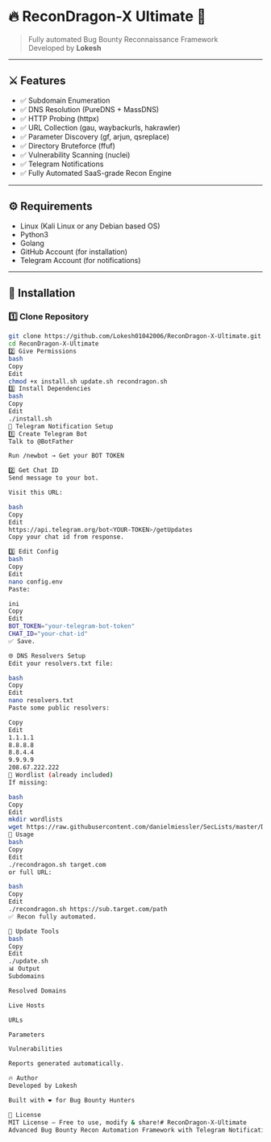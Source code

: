 # 🔥 ReconDragon-X Ultimate 🐉

> Fully automated Bug Bounty Reconnaissance Framework  
> Developed by **Lokesh**

---

## ⚔️ Features

- ✅ Subdomain Enumeration
- ✅ DNS Resolution (PureDNS + MassDNS)
- ✅ HTTP Probing (httpx)
- ✅ URL Collection (gau, waybackurls, hakrawler)
- ✅ Parameter Discovery (gf, arjun, qsreplace)
- ✅ Directory Bruteforce (ffuf)
- ✅ Vulnerability Scanning (nuclei)
- ✅ Telegram Notifications
- ✅ Fully Automated SaaS-grade Recon Engine

---

## ⚙ Requirements

- Linux (Kali Linux or any Debian based OS)
- Python3
- Golang
- GitHub Account (for installation)
- Telegram Account (for notifications)

---

## 🚀 Installation

### 1️⃣ Clone Repository

```bash
git clone https://github.com/Lokesh01042006/ReconDragon-X-Ultimate.git
cd ReconDragon-X-Ultimate
2️⃣ Give Permissions
bash
Copy
Edit
chmod +x install.sh update.sh recondragon.sh
3️⃣ Install Dependencies
bash
Copy
Edit
./install.sh
🔐 Telegram Notification Setup
1️⃣ Create Telegram Bot
Talk to @BotFather

Run /newbot → Get your BOT TOKEN

2️⃣ Get Chat ID
Send message to your bot.

Visit this URL:

bash
Copy
Edit
https://api.telegram.org/bot<YOUR-TOKEN>/getUpdates
Copy your chat id from response.

3️⃣ Edit Config
bash
Copy
Edit
nano config.env
Paste:

ini
Copy
Edit
BOT_TOKEN="your-telegram-bot-token"
CHAT_ID="your-chat-id"
✅ Save.

🌐 DNS Resolvers Setup
Edit your resolvers.txt file:

bash
Copy
Edit
nano resolvers.txt
Paste some public resolvers:

Copy
Edit
1.1.1.1
8.8.8.8
8.8.4.4
9.9.9.9
208.67.222.222
📂 Wordlist (already included)
If missing:

bash
Copy
Edit
mkdir wordlists
wget https://raw.githubusercontent.com/danielmiessler/SecLists/master/Discovery/Web-Content/common.txt -O wordlists/fast-wordlist.txt
🚀 Usage
bash
Copy
Edit
./recondragon.sh target.com
or full URL:

bash
Copy
Edit
./recondragon.sh https://sub.target.com/path
✅ Recon fully automated.

🔄 Update Tools
bash
Copy
Edit
./update.sh
📊 Output
Subdomains

Resolved Domains

Live Hosts

URLs

Parameters

Vulnerabilities

Reports generated automatically.

🔥 Author
Developed by Lokesh

Built with ❤️ for Bug Bounty Hunters

📄 License
MIT License — Free to use, modify & share!# ReconDragon-X-Ultimate
Advanced Bug Bounty Recon Automation Framework with Telegram Notifications - Built by Lokesh
